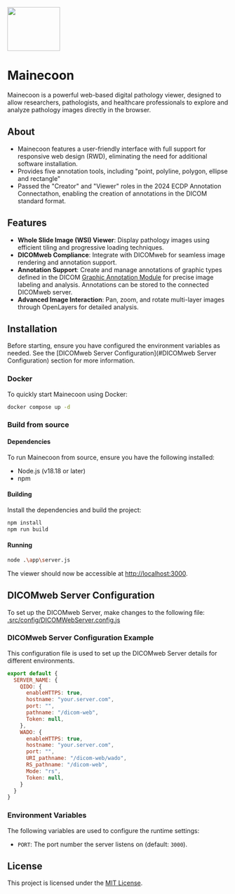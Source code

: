 <p align="left">
  <img src="./src/assests/mainecoon.png" height="100" width="120" alt="" />
</p>

# Mainecoon

Mainecoon is a powerful web-based digital pathology viewer, designed to allow researchers, pathologists, and healthcare professionals to explore and analyze pathology images directly in the browser. 

## About

- Mainecoon features a user-friendly interface with full support for responsive web design (RWD), eliminating the need for additional software installation.
- Provides five annotation tools, including "point, polyline, polygon, ellipse and rectangle"
- Passed the "Creator" and "Viewer" roles in the 2024 ECDP Annotation Connectathon, enabling the creation of annotations in the DICOM standard format.

## Features

- **Whole Slide Image (WSI) Viewer**: Display pathology images using efficient tiling and progressive loading techniques.
- **DICOMweb Compliance**: Integrate with DICOMweb for seamless image rendering and annotation support.
- **Annotation Support**: Create and manage annotations of graphic types defined in the DICOM [Graphic Annotation Module](https://dicom.nema.org/medical/dicom/current/output/chtml/part03/sect_C.10.5.html) for precise image labeling and analysis. Annotations can be stored to the connected DICOMweb server.
- **Advanced Image Interaction**: Pan, zoom, and rotate multi-layer images through OpenLayers for detailed analysis.

## Installation

Before starting, ensure you have configured the environment variables as needed. See the [DICOMweb Server Configuration](#DICOMweb Server Configuration) section for more information.

### Docker

To quickly start Mainecoon using Docker:

```bash
docker compose up -d
```

### Build from source

#### Dependencies

To run Mainecoon from source, ensure you have the following installed:

- Node.js (v18.18 or later)
- npm

#### Building

Install the dependencies and build the project:

```bash
npm install
npm run build
```

#### Running

```bash
node .\app\server.js
```

The viewer should now be accessible at [http://localhost:3000](http://localhost:3000).


## DICOMweb Server Configuration

To set up the DICOMweb Server, make changes to the following file:
[.src/config/DICOMWebServer.config.js](./src/config/DICOMWebServer.config.js)


### DICOMweb Server Configuration Example

This configuration file is used to set up the DICOMweb Server details for different environments.

```javascript
export default {
  SERVER_NAME: {
    QIDO: {
      enableHTTPS: true,
      hostname: "your.server.com",
      port: "",
      pathname: "/dicom-web",
      Token: null,
    },
    WADO: {
      enableHTTPS: true,
      hostname: "your.server.com",
      port: "",
      URI_pathname: "/dicom-web/wado",
      RS_pathname: "/dicom-web",
      Mode: "rs",
      Token: null,
    }
  }
}
```



### Environment Variables

The following variables are used to configure the runtime settings:

- `PORT`: The port number the server listens on (default: `3000`).

## License

This project is licensed under the [MIT License](./LICENSE).
